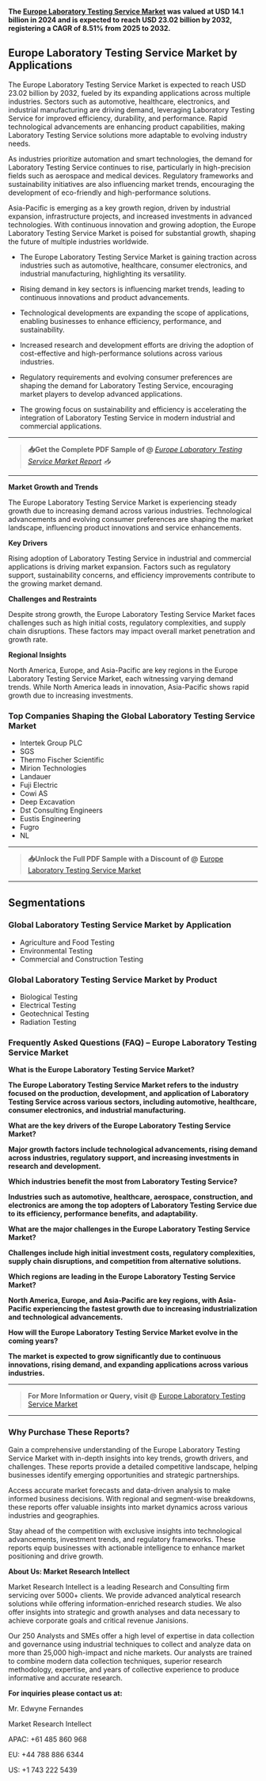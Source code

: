 <p><strong>The <a href="https://www.marketresearchintellect.com/download-sample/?rid=574625&amp;utm_source=Pulse-April-Europe&amp;utm_medium=852">Europe Laboratory Testing Service Market</a> was valued at USD 14.1 billion in 2024 and is expected to reach USD 23.02 billion by 2032, registering a CAGR of 8.51% from 2025 to 2032.</strong></p><h2>Europe Laboratory Testing Service Market by Applications&nbsp;</h2><p><p>The Europe Laboratory Testing Service Market is expected to reach USD 23.02 billion by 2032, fueled by its expanding applications across multiple industries. Sectors such as automotive, healthcare, electronics, and industrial manufacturing are driving demand, leveraging Laboratory Testing Service for improved efficiency, durability, and performance. Rapid technological advancements are enhancing product capabilities, making Laboratory Testing Service solutions more adaptable to evolving industry needs.</p><p>As industries prioritize automation and smart technologies, the demand for Laboratory Testing Service continues to rise, particularly in high-precision fields such as aerospace and medical devices. Regulatory frameworks and sustainability initiatives are also influencing market trends, encouraging the development of eco-friendly and high-performance solutions.</p><p>Asia-Pacific is emerging as a key growth region, driven by industrial expansion, infrastructure projects, and increased investments in advanced technologies. With continuous innovation and growing adoption, the Europe Laboratory Testing Service Market is poised for substantial growth, shaping the future of multiple industries worldwide.</p></p><ul><li><p>The Europe Laboratory Testing Service Market is gaining traction across industries such as automotive, healthcare, consumer electronics, and industrial manufacturing, highlighting its versatility.</p></li><li><p>Rising demand in key sectors is influencing market trends, leading to continuous innovations and product advancements.</p></li><li><p>Technological developments are expanding the scope of applications, enabling businesses to enhance efficiency, performance, and sustainability.</p></li><li><p>Increased research and development efforts are driving the adoption of cost-effective and high-performance solutions across various industries.</p></li><li><p>Regulatory requirements and evolving consumer preferences are shaping the demand for Laboratory Testing Service, encouraging market players to develop advanced applications.</p></li><li><p>The growing focus on sustainability and efficiency is accelerating the integration of Laboratory Testing Service in modern industrial and commercial applications.</p></li></ul><hr /><blockquote><p><strong><span class="font-[700]">📥Get the Complete PDF Sample of @ </span></strong><em><span class="font-[700]"><a href="https://www.marketresearchintellect.com/download-sample/?rid=574625&amp;utm_source=Pulse-April-Europe&amp;utm_medium=852" target="_blank" data-tracking-control-name="article-ssr-frontend-pulse_little-text-block" data-tracking-will-navigate="" data-test-link="">Europe Laboratory Testing Service Market Report</a>&nbsp;📥</span></em></p></blockquote><hr /><p class="" data-start="77" data-end="360"><strong data-start="77" data-end="105">Market Growth and Trends</strong></p><p class="" data-start="77" data-end="360">The Europe Laboratory Testing Service Market is experiencing steady growth due to increasing demand across various industries. Technological advancements and evolving consumer preferences are shaping the market landscape, influencing product innovations and service enhancements.</p><p class="" data-start="362" data-end="606"><strong data-start="362" data-end="377">Key Drivers</strong></p><p class="" data-start="362" data-end="606">Rising adoption of Laboratory Testing Service in industrial and commercial applications is driving market expansion. Factors such as regulatory support, sustainability concerns, and efficiency improvements contribute to the growing market demand.</p><p class="" data-start="608" data-end="849"><strong data-start="608" data-end="637">Challenges and Restraints</strong></p><p class="" data-start="608" data-end="849">Despite strong growth, the Europe Laboratory Testing Service Market faces challenges such as high initial costs, regulatory complexities, and supply chain disruptions. These factors may impact overall market penetration and growth rate.</p><p class="" data-start="851" data-end="1095"><strong data-start="851" data-end="872">Regional Insights</strong></p><p class="" data-start="851" data-end="1095">North America, Europe, and Asia-Pacific are key regions in the Europe Laboratory Testing Service Market, each witnessing varying demand trends. While North America leads in innovation, Asia-Pacific shows rapid growth due to increasing investments.</p><p><h3>Top Companies Shaping the Global Laboratory Testing Service Market </h3><ul><li>Intertek Group PLC</li><li>SGS</li><li>Thermo Fischer Scientific</li><li>Mirion Technologies</li><li>Landauer</li><li>Fuji Electric</li><li>Cowi AS</li><li>Deep Excavation</li><li>Dst Consulting Engineers</li><li>Eustis Engineering</li><li>Fugro</li><li>NL</li></ul></p><hr /><blockquote><p><strong>📥Unlock the Full PDF Sample with a Discount of @</strong> <a href="https://www.marketresearchintellect.com/ask-for-discount/?rid=574625&amp;utm_source=Pulse-April-Europe&amp;utm_medium=852">Europe Laboratory Testing Service Market</a></p></blockquote><hr /><p><h2>Segmentations</h2><h3>Global Laboratory Testing Service Market by Application</h3><ul><li>Agriculture and Food Testing</li><li>Environmental Testing</li><li>Commercial and Construction Testing</li></ul><h3>Global Laboratory Testing Service Market by Product</h3><ul><li>Biological Testing</li><li>Electrical Testing</li><li>Geotechnical Testing</li><li>Radiation Testing</li></ul></p><h3><strong>Frequently Asked Questions (FAQ) &ndash; Europe Laboratory Testing Service Market</strong></h3><p><strong>What is the Europe Laboratory Testing Service Market?</strong></p><p><strong>The Europe Laboratory Testing Service Market refers to the industry focused on the production, development, and application of Laboratory Testing Service across various sectors, including automotive, healthcare, consumer electronics, and industrial manufacturing.</strong></p><p><strong>What are the key drivers of the Europe Laboratory Testing Service Market?</strong></p><p><strong>Major growth factors include technological advancements, rising demand across industries, regulatory support, and increasing investments in research and development.</strong></p><p><strong>Which industries benefit the most from Laboratory Testing Service?</strong></p><p><strong>Industries such as automotive, healthcare, aerospace, construction, and electronics are among the top adopters of Laboratory Testing Service due to its efficiency, performance benefits, and adaptability.</strong></p><p><strong>What are the major challenges in the Europe Laboratory Testing Service Market?</strong></p><p><strong>Challenges include high initial investment costs, regulatory complexities, supply chain disruptions, and competition from alternative solutions.</strong></p><p><strong>Which regions are leading in the Europe Laboratory Testing Service Market?</strong></p><p><strong>North America, Europe, and Asia-Pacific are key regions, with Asia-Pacific experiencing the fastest growth due to increasing industrialization and technological advancements.</strong></p><p><strong>How will the Europe Laboratory Testing Service Market evolve in the coming years?</strong></p><p><strong>The market is expected to grow significantly due to continuous innovations, rising demand, and expanding applications across various industries.</strong></p><hr /><blockquote><p><span class="font-[700]"><strong>For More Information or Query, visit&nbsp;@</strong>&nbsp;</span><span class="font-[700]"><a href="https://www.marketresearchintellect.com/product/global-laboratory-testing-service-market-size-forecast/?utm_source=Linkedin&utm_medium=852" target="_blank" data-tracking-control-name="article-ssr-frontend-pulse_little-text-block" data-tracking-will-navigate="" data-test-link="">Europe Laboratory Testing Service Market</a></span></p></blockquote><hr /><h3><strong data-start="0" data-end="31">Why Purchase These Reports?</strong></h3><p class="" data-start="35" data-end="297">Gain a comprehensive understanding of the Europe Laboratory Testing Service Market with in-depth insights into key trends, growth drivers, and challenges. These reports provide a detailed competitive landscape, helping businesses identify emerging opportunities and strategic partnerships.</p><p class="" data-start="299" data-end="540">Access accurate market forecasts and data-driven analysis to make informed business decisions. With regional and segment-wise breakdowns, these reports offer valuable insights into market dynamics across various industries and geographies.</p><p class="" data-start="542" data-end="784">Stay ahead of the competition with exclusive insights into technological advancements, investment trends, and regulatory frameworks. These reports equip businesses with actionable intelligence to enhance market positioning and drive growth.</p><p><strong><span class="font-[700]">About Us: Market Research Intellect</span></strong></p><p><span class="">Market Research Intellect is a leading Research and Consulting firm servicing over 5000+ clients. We provide advanced analytical research solutions while offering information-enriched research studies.&nbsp;</span>We also offer insights into strategic and growth analyses and data necessary to achieve corporate goals and critical revenue Janisions.</p><p><span class="">Our 250 Analysts and SMEs offer a high level of expertise in data collection and governance using industrial techniques to collect and analyze data on more than 25,000 high-impact and niche markets. Our analysts are trained to combine modern data collection techniques, superior research methodology, expertise, and years of collective experience to produce informative and accurate research.</span></p><p><strong>For inquiries please contact us at:</strong></p><p>Mr. Edwyne Fernandes</p><p>Market Research Intellect</p><p>APAC: +61 485 860 968</p><p>EU: +44 788 886 6344</p><p>US: +1 743 222 5439</p>